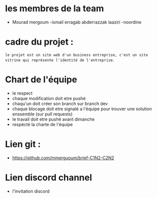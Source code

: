 # les membres de la team 

- Mourad mergoum
-ismail erragab
abderrazzak laaziri
-noordine


# cadre du projet : 

`le projet est un site web d'un business entreprise, c'est un site vitrine qui représente l'identité de l'entreprise`.

# Chart de l'équipe 

- le respect
- chaque modification doit etre pushé
- chaqu'un doit créer son branch sur branch dev
- chaque blocage doit etre signalé a l'équipe pour trouver une solution enssemble (sur pull requests)
- le travail doit etre pushé avant dimanche
- respécté la charte de l'équipe








# Lien git : 

- https://github.com/mmerguoum/brief-C1N2-C2N2


# Lien discord channel 

- l'invitation discord 


